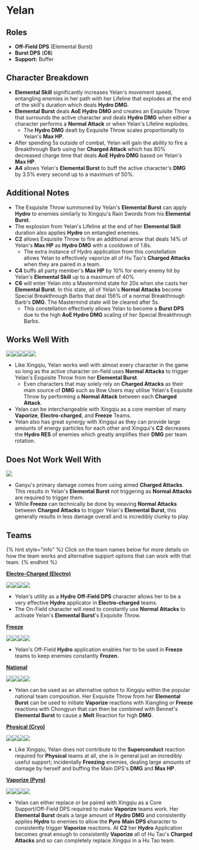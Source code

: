 # Yelan

## Roles

* **Off-Field DPS** (Elemental Burst)
* **Burst DPS** (**C6**)
* **Support:** Buffer

## Character Breakdown

* **Elemental Skill** significantly increases Yelan's movement speed, entangling enemies in her path with her Lifeline that explodes at the end of the skill's duration which deals **Hydro DMG**.&#x20;
* **Elemental Burst** deals **AoE Hydro DMG** and creates an Exquisite Throw that surrounds the active character and deals **Hydro DMG** when either a character performs a **Normal Attack** or when Yelan's Lifeline explodes.
  * The **Hydro DMG** dealt by Exquisite Throw scales proportionally to Yelan's **Max HP**.
* After spending 5s outside of combat, Yelan will gain the ability to fire a Breakthrough Barb using her **Charged Attack** which has 80% decreased charge time that deals **AoE Hydro DMG** based on Yelan's **Max HP**.
* **A4** allows Yelan's **Elemental Burst** to buff the active character's **DMG** by 3.5% every second up to a maximum of 50%.

## Additional Notes

* The Exquisite Throw summoned by Yelan's **Elemental Burst** can apply **Hydro** to enemies similarly to Xingqiu's Rain Swords from his **Elemental Burst**.
* The explosion from Yelan's Lifeline at the end of her **Elemental Skill** duration also applies **Hydro** on entangled enemies.
* **C2** allows Exquisite Throw to fire an additional arrow that deals 14% of Yelan's **Max HP** as **Hydro DMG** with a cooldown of 1.8s.
  * The extra instance of Hydro application from this constellation allows Yelan to effectively vaporize all of Hu Tao's **Charged Attacks** when they are paired in a team.&#x20;
* **C4** buffs all party member's **Max HP** by 10% for every enemy hit by Yelan's **Elemental Skill** up to a maximum of 40%
* **C6** will enter Yelan into a Mastermind state for 20s when she casts her **Elemental Burst**. In this state, all of Yelan's **Normal Attacks** become Special Breakthrough Barbs that deal 156% of a normal Breakthrough Barb's **DMG**. The Mastermind state will be cleared after 5s.
  * This constellation effectively allows Yelan to become a **Burst DPS** due to the high **AoE Hydro DMG** scaling of her Special Breakthrough Barbs.

## Works Well With

![](../../.gitbook/assets/ui\_icon\_anemo.webp)![](../../.gitbook/assets/ui\_icon\_cryo.webp)![](../../.gitbook/assets/ui\_icon\_electro.webp)![](../../.gitbook/assets/ui\_icon\_hydro.webp)![](../../.gitbook/assets/ui\_icon\_pyro.webp)

* Like Xingqiu, Yelan works well with almost every character in the game so long as the active character on-field uses **Normal Attacks** to trigger Yelan's Exquisite Throw from her **Elemental Burst**.
  * Even characters that may solely rely on **Charged Attacks** as their main source of **DMG** such as Bow Users may utilise Yelan's Exquisite Throw by performing a **Normal Attack** between each **Charged Attack**.
* Yelan can be interchangeable with Xingqiu as a core member of many **Vaporize**, **Electro-charged**, and **Freeze** Teams.
* Yelan also has great synergy with Xingqui as they can provide large amounts of energy particles for each other and Xingqui's **C2** decreases the **Hydro RES** of enemies which greatly amplifies their **DMG** per team rotation.

## Does Not Work Well With

![](../../.gitbook/assets/ui\_avataricon\_ganyu.png)

* Ganyu's primary damage comes from using aimed **Charged Attacks**. This results in Yelan's **Elemental Burst** not triggering as **Normal Attacks** are required to trigger them.
* While **Freeze** can technically be done by weaving **Normal Attacks** between **Charged Attacks** to trigger Yelan's **Elemental Burst**, this generally results in less damage overall and is incredibly clunky to play.

## Teams

{% hint style="info" %}
Click on the team names below for more details on how the team works and alternative support options that can work with that team.
{% endhint %}

****[**Electro-Charged (Electro)**](../../teams/electro-charged.md)****

![](../../.gitbook/assets/ui\_avataricon\_keqing.png)![](../../.gitbook/assets/ui\_avataricon\_yelan.png)![](../../.gitbook/assets/ui\_avataricon\_beidou.png)![](../../.gitbook/assets/ui\_avataricon\_kazuha.png)

* Yelan's utility as a **Hydro** **Off-Field DPS** character allows her to be a very effective **Hydro** applicator in **Electro-charged** teams.
* The On-Field character will need to constantly use **Normal Attacks** to activate Yelan's **Elemental Burst**'s Exquisite Throw.

****[**Freeze**](../../teams/freeze.md)****

![](../../.gitbook/assets/ui\_avataricon\_ayaka.png)![](../../.gitbook/assets/ui\_avataricon\_yelan.png)![](../../.gitbook/assets/ui\_avataricon\_diona.png)![](../../.gitbook/assets/ui\_avataricon\_kazuha.png)

* Yelan's Off-Field **Hydro** application enables her to be used in **Freeze** teams to keep enemies constantly **Frozen**.

****[**National**](../../teams/national.md)****

![](../../.gitbook/assets/ui\_avataricon\_xiangling.png)![](../../.gitbook/assets/ui\_avataricon\_yelan.png)![](../../.gitbook/assets/ui\_avataricon\_chongyun.png)![](../../.gitbook/assets/ui\_avataricon\_bennett.png)

* Yelan can be used as an alternative option to Xingqiu within the popular national team composition. Her Exquisite Throw from her **Elemental Burst** can be used to initiate **Vaporize** reactions with Xiangling or **Freeze** reactions with Chongyun that can then be combined with Bennet's **Elemental Burst** to cause a **Melt** Reaction for high **DMG**.

****[**Physical (Cryo)**](../../teams/physical-cryo.md)****

![](../../.gitbook/assets/ui\_avataricon\_eula.png)![](../../.gitbook/assets/ui\_avataricon\_fischl.png)![](../../.gitbook/assets/ui\_avataricon\_yelan.png)![](../../.gitbook/assets/ui\_avataricon\_diona.png)

* Like Xingqiu, Yelan does not contribute to the **Superconduct** reaction required for **Physical** teams at all, she is in general just an incredibly useful support; incidentally **Freezing** enemies, dealing large amounts of damage by herself and buffing the Main DPS's **DMG** and **Max HP**.

****[**Vaporize (Pyro)**](../../teams/reverse-vaporize.md)****

![](../../.gitbook/assets/ui\_avataricon\_hutao.png)![](../../.gitbook/assets/ui\_avataricon\_yelan.png)![](../../.gitbook/assets/ui\_avataricon\_xingqiu.png)![](../../.gitbook/assets/ui\_avataricon\_zhongli.png)

* Yelan can either replace or be paired with Xingqiu as a Core Support/Off-Field DPS required to make **Vaporize** teams work. Her **Elemental Burst** deals a large amount of **Hydro DMG** and consistently applies **Hydro** to enemies to allow the **Pyro** **Main DPS c**haracter to consistently trigger **Vaporize** reactions. At **C2** her **Hydro** Application becomes great enough to consistently **Vaporize** all of Hu Tao's **Charged Attacks** and so can completely replace Xingqui in a Hu Tao team.
